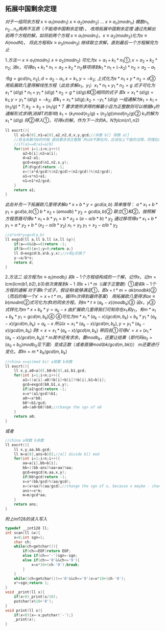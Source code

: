 ﻿## 拓展中国剩余定理
$对于一组同余方程$
$x≡a_1 (mod n_1)$
$x≡a_2 (mod n_2)$
$...$
$x≡a_n (mod n_n)$
$模数n_1,n_2...n_n两两不互质（不能用中国剩余定理），$
$改用拓展中国剩余定理$
$通过先解出前两个方程的解，如将前两个方程$
$x≡a_1 (mod n_1)，x≡a_2 (mod n_2)化为x≡A(mod N)，$
$将此方程和x≡a_3 (mod n_3)$
$继续联立求解，直到最后一个方程解完为止$

 $1. 方法一$
$x≡a_1 (mod n_1)$
$x≡a_2 (mod n_2)$
$可化为 x=a_1+k_1*n_1 ①; x=a_2+k_2*n_2;$
$消x，可得a_1+k_1*n_1=a_2+k_2*n_2 移项得到k_1*n_1+(-k_2)*n_2=a_2-a_1$

$令g=gcd(n_1,n_2), d=a_2-a_1, x=k_1, y=-k_2;$
$上式化为 x*n_1+y*n_2=d ③$
$用拓展欧几里得解线性方程（此处求解x_1，y_1）x_1*n_1+y_1*n_2=g$
$式子可化为  x_1*(d/g)*n_1+y_1*(d/g)*n_2 = g*(d/g) 和③相同的式子$
$即x=x_1*(d/g)=k_1 ; y=y_1*(d/g)=-k_2;$
$即k_1=x_1*(d/g); k_2=-y_1*(d/g)$
$一组通解为 k_1=k_1+(n_2/g)*T; k_2=k_2+(n_1/g)*T$
$要求使所求得的解最小且为正整数则可以根据 k_1的通解形式求得(消掉T的影响)$
$k_1=(k_1 mod (n_2/g)+(n_2/g)) mod (n_2/g) ②$
$k_1的解为x_1*(d/g)$
$将②带入①，可得x的解，作为下一次的A，N$为$lcm(n1,n2)$

```c
ll excrt(){
    ll a1=b[0],n1=a[0],a2,n2,d,x,y,gcd;//余数 b[] 除数 a[]
    //若当余数为0的时候 题目要求求正整数 所以0不算在内，应该加上下面的注释，同理后面的板子
    //if(a1==0)a1=a[0]
    for(int i=1;i<n;i++){
        a2=b[i];n2=a[i];
        d=a2-a1;
        gcd=exgcd(n1,n2,x,y);
        if(d%gcd)return -1;
        x=((x*d/gcd)%(n2/gcd)+(n2/gcd))%(n2/gcd);
        a1=x*n1+a1;
        n1=n1*n2/gcd;
    }
    return a1;
}
```


$此处补充一下拓展欧几里得求解a*x+b*y=gcd(a,b)$
$简单推导：$
$a*x_1+b*y_1=gcd(a,b) ①$
$b*x_2+(a mod b)*y_2=gcd(a,b) ②$
$联立①和②，按照解方程思路可得
a*x_1+b*y_1=b*x_2+(a-a/b*b)*y_2$
$通过移项得 a*x_1+b*y_1=a*y_2+b*(x_2-a/b*y_2)$
$x_1=y_2$
$y_1=x_2-a/b*y_2$

```c
//a*x+b*y=gcd(a,b)
ll exgcd(ll a,ll b,ll &x,ll &y){
    if(a==0&&b==0)return -1;
    if(b==0){x=1;y=0;return a;}
    ll d=exgcd(b,a%b,y,x);//x和y交换了
    y-=a/b*x;
    return d;
}
```

 $2. 方法二$
 $设方程为 x≡a_i(mod b_i)$
 $前k−1个方程组构成的一个解，记作x，记m=lcm(lcm(b1,b2),b3)依次类推到k-1$
 $则x+i*m（i属于正整数）① 是前k-1个方程的通解$
 $对于第k个式子，假设有t能够满足①，即x+t*m=ak(mod bk) ②（而后的每一个x'=x+t*m，循环n次得到最终答案）$
 $用拓展欧几里得求 ax≡b(mod m) ②式可化为求t的同余方程，则 m*t≡(a_k-x) (mod b_k) ③$
 $设x，y ③式转化为 m*x+b_k*y=a_k-x$
 $由扩展欧几里得我们可知存在x_1和y_1，有m*x_1+b_k*y_1=gcd(m,b_k) ④$
 $④可化为 m*x_1*(a_k-x)/gcd(m,b_k)+b_k*y_1*(a_k-x)/gcd(m,b_k)=a_k-x$
 $所以x=x_1*(a_k-x)/gcd(m,b_k), y=y_1*(a_k-x)/gcd(m,b_k)$
 $则t=x=x_1*(a_k-x)/gcd(m,b_k)$
 $带回去①可得 x'=x+(x_1*(a_k-x)/gcd(m,b_k))*m 其中还有求余，要mod b_k，还要让结果（即代码 a_0=(a_0+b_0)modb_0 见下面）变成正数（或者直接mod (bk/gcd(m,bk))）$
 $m还要进行变化，即 m=m*b_k/gcd(m,b_k)$

```c
//china x=ai(mod bi) a除数 b余数 
ll excrt(){
    ll x,y,a0=a[0],b0=b[0],a1,b1,gcd;
    for(int i=1;i<n;i++){
        a1=((a[i]-a0)%b[i]+b[i])%b[i],b1=b[i];
        gcd=exgcd(b0,b1,x,y);
        if(a1%gcd)return -1;
        x=x*(a1/gcd)%b1;
        a0+=x*b0;
        b0*=b1/gcd;
        a0=(a0+b0)%b0;//change the sgn of a0
    } 
    return a0;
}
```

$或者$

```c 
//china a除数 b余数
ll excrt(){
    ll x,y,aa,bb,gcd;
    ll m=a[0],ans=b[0];//a[] divide b[] mod
    for(int i=1;i<n;i++){
        aa=a[i],bb=b[i];
        bb=((bb-ans)%aa+aa)%aa;
        gcd=exgcd(m,aa,x,y);
        if(bb%gcd)return -1;
        x=x*(bb/gcd)%(aa/gcd);
        x=(x+aa)%(aa/gcd);//change the sgn of x, because x maybe - change to +
        ans+=x*m;
        m=m/gcd*aa;
    }
    return ans;
}
```
$附上int128的读入写入$

```c
typedef __int128 ll;
int scan(ll &x){
    x=0;int sgn=1;
    char ch;
    while(ch=getchar()){
        if(ch==EOF)return EOF;
        else if(ch=='-')sgn=-sgn;
        else if(ch>='0'&&ch<='9'){
            x=x*10+(ch-'0');break;
        }
    }
    while((ch=getchar())>='0'&&ch<='9')x=x*10+(ch-'0');
    x*=sgn;return 1;
}
void _print(ll x){
    if(x>9)_print(x/10);
    putchar(x%10+'0');
}
void print(ll x){
    if(x<0){x=-x;putchar('-');}
    _print(x);
}
```

